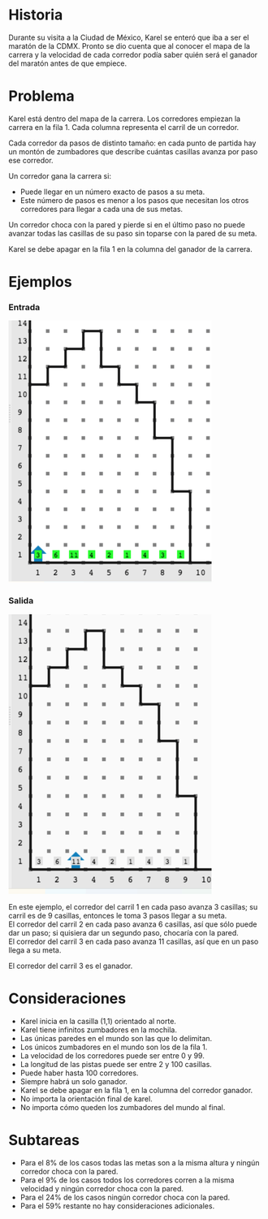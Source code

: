 # Historia

Durante su visita a la Ciudad de México, Karel se enteró que iba a
ser el maratón de la CDMX. Pronto se dio cuenta que al conocer el
mapa de la carrera y la velocidad de cada corredor podía saber quién
será el ganador del maratón antes de que empiece.

# Problema

Karel está dentro del mapa de la carrera. Los corredores empiezan la carrera en la fila 1. Cada columna representa el carril de un corredor.

Cada corredor da pasos de distinto tamaño: en cada punto de partida hay un montón de zumbadores que describe cuántas casillas avanza por paso ese corredor.

Un corredor gana la carrera si:

- Puede llegar en un número exacto de pasos a su meta.
- Este número de pasos es menor a los pasos que necesitan los otros corredores para llegar a cada una de sus metas.

Un corredor choca con la pared y pierde si en el último paso no puede avanzar todas las casillas de su paso sin toparse con la pared de su meta.

Karel se debe apagar en la fila 1 en la columna del ganador de la carrera.

# Ejemplos

### Entrada

![Entrada](entrada.png)

### Salida

![Salida](salida.png)

En este ejemplo, el corredor del carril 1 en cada paso avanza 3 casillas; su carril es de 9 casillas, entonces le toma 3 pasos llegar a su meta.  
El corredor del carril 2 en cada paso avanza 6 casillas, así que sólo puede dar un paso; si quisiera dar un segundo paso, chocaría con la pared.  
El corredor del carril 3 en cada paso avanza 11 casillas, así que en un paso llega a su meta.

El corredor del carril 3 es el ganador.

# Consideraciones

- Karel inicia en la casilla (1,1) orientado al norte.
- Karel tiene infinitos zumbadores en la mochila.
- Las únicas paredes en el mundo son las que lo delimitan.
- Los únicos zumbadores en el mundo son los de la fila 1.
- La velocidad de los corredores puede ser entre 0 y 99.
- La longitud de las pistas puede ser entre 2 y 100 casillas.
- Puede haber hasta 100 corredores.
- Siempre habrá un solo ganador.
- Karel se debe apagar en la fila 1, en la columna del corredor ganador.
- No importa la orientación final de karel.
- No importa cómo queden los zumbadores del mundo al final.

# Subtareas

- Para el 8% de los casos todas las metas son a la misma altura y ningún corredor choca con la pared.
- Para el 9% de los casos todos los corredores corren a la misma velocidad y ningún corredor choca con la pared.
- Para el 24% de los casos ningún corredor choca con la pared.
- Para el 59% restante no hay consideraciones adicionales.
